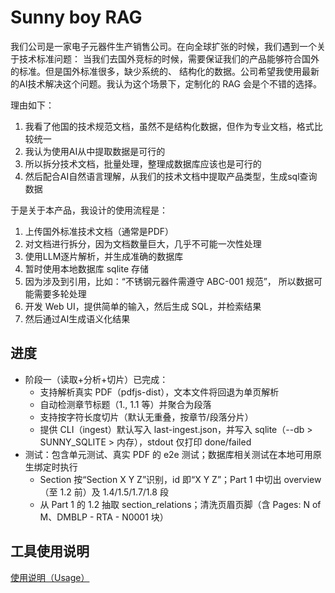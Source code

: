 Sunny boy RAG
=====

我们公司是一家电子元器件生产销售公司。在向全球扩张的时候，我们遇到一个关于技术标准问题：
当我们去国外竞标的时候，需要保证我们的产品能够符合国外的标准。但是国外标准很多，缺少系统的、
结构化的数据。公司希望我使用最新的AI技术解决这个问题。我认为这个场景下，定制化的 RAG
会是个不错的选择。

理由如下：

1. 我看了他国的技术规范文档，虽然不是结构化数据，但作为专业文档，格式比较统一
2. 我认为使用AI从中提取数据是可行的
3. 所以拆分技术文档，批量处理，整理成数据库应该也是可行的
4. 然后配合AI自然语言理解，从我们的技术文档中提取产品类型，生成sql查询数据

于是关于本产品，我设计的使用流程是：

1. 上传国外标准技术文档（通常是PDF）
2. 对文档进行拆分，因为文档数量巨大，几乎不可能一次性处理
3. 使用LLM逐片解析，并生成准确的数据库
4. 暂时使用本地数据库 sqlite 存储
5. 因为涉及到引用，比如：“不锈钢元器件需遵守 ABC-001 规范”，
    所以数据可能需要多轮处理
6. 开发 Web UI，提供简单的输入，然后生成 SQL，并检索结果
7. 然后通过AI生成语义化结果

进度
---

- 阶段一（读取+分析+切片）已完成：
  - 支持解析真实 PDF（pdfjs-dist），文本文件将回退为单页解析
  - 自动检测章节标题（1., 1.1 等）并聚合为段落
  - 支持按字符长度切片（默认无重叠，按章节/段落分片）
  - 提供 CLI（ingest）默认写入 last-ingest.json，并写入 sqlite（--db > SUNNY_SQLITE > 内存），stdout 仅打印 done/failed
- 测试：包含单元测试、真实 PDF 的 e2e 测试；数据库相关测试在本地可用原生绑定时执行
  - Section 按“Section X Y Z”识别，id 即“X Y Z”；Part 1 中切出 overview（至 1.2 前）及 1.4/1.5/1.7/1.8 段
  - 从 Part 1 的 1.2 抽取 section_relations；清洗页眉页脚（含 Pages: N of M、DMBLP - RTA - N0001 块）



工具使用说明
---

[使用说明（Usage）](./usage.md)
